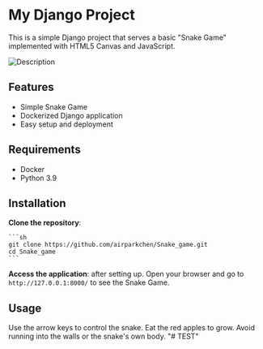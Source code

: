 # My Django Project

This is a simple Django project that serves a basic "Snake Game" implemented with HTML5 Canvas and JavaScript.

![Description](images/demo.gif)

## Features

- Simple Snake Game
- Dockerized Django application
- Easy setup and deployment

## Requirements

- Docker
- Python 3.9

## Installation

 **Clone the repository**:

    ```sh
    git clone https://github.com/airparkchen/Snake_game.git
    cd Snake_game
    ```
 **Access the application**:
    after setting up.
    Open your browser and go to `http://127.0.0.1:8000/` to see the Snake Game.

## Usage

Use the arrow keys to control the snake. Eat the red apples to grow. Avoid running into the walls or the snake's own body.
"# TEST" 
